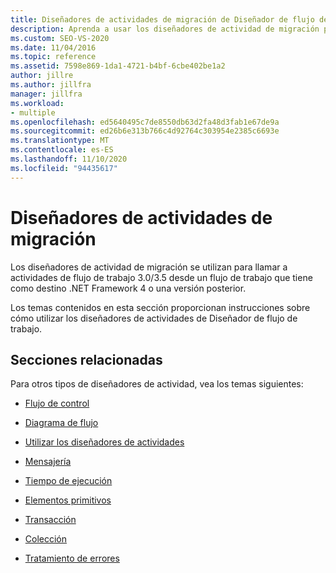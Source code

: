 ```yaml
---
title: Diseñadores de actividades de migración de Diseñador de flujo de trabajo
description: Aprenda a usar los diseñadores de actividad de migración para llamar a actividades de flujo de trabajo 3.0/3.5 desde un flujo de trabajo que tiene como destino .NET Framework 4 o una versión posterior.
ms.custom: SEO-VS-2020
ms.date: 11/04/2016
ms.topic: reference
ms.assetid: 7598e869-1da1-4721-b4bf-6cbe402be1a2
author: jillre
ms.author: jillfra
manager: jillfra
ms.workload:
- multiple
ms.openlocfilehash: ed5640495c7de8550db63d2fa48d3fab1e67de9a
ms.sourcegitcommit: ed26b6e313b766c4d92764c303954e2385c6693e
ms.translationtype: MT
ms.contentlocale: es-ES
ms.lasthandoff: 11/10/2020
ms.locfileid: "94435617"
---
```

# <a name="migration-activity-designers"></a>Diseñadores de actividades de migración

Los diseñadores de actividad de migración se utilizan para llamar a actividades de flujo de trabajo 3.0/3.5 desde un flujo de trabajo que tiene como destino .NET Framework 4 o una versión posterior.

Los temas contenidos en esta sección proporcionan instrucciones sobre cómo utilizar los diseñadores de actividades de Diseñador de flujo de trabajo.

## <a name="related-sections"></a>Secciones relacionadas

Para otros tipos de diseñadores de actividad, vea los temas siguientes:

- [Flujo de control](../workflow-designer/control-flow-activity-designers.md)

- [Diagrama de flujo](../workflow-designer/flowchart-activity-designers.md)

- [Utilizar los diseñadores de actividades](control-flow-activity-designers.md)

- [Mensajería](../workflow-designer/messaging-activity-designers.md)

- [Tiempo de ejecución](../workflow-designer/runtime-activity-designers.md)

- [Elementos primitivos](../workflow-designer/primitives-activity-designers.md)

- [Transacción](../workflow-designer/transaction-activity-designers.md)

- [Colección](../workflow-designer/collection-activity-designers.md)

- [Tratamiento de errores](../workflow-designer/error-handling-activity-designers.md)
